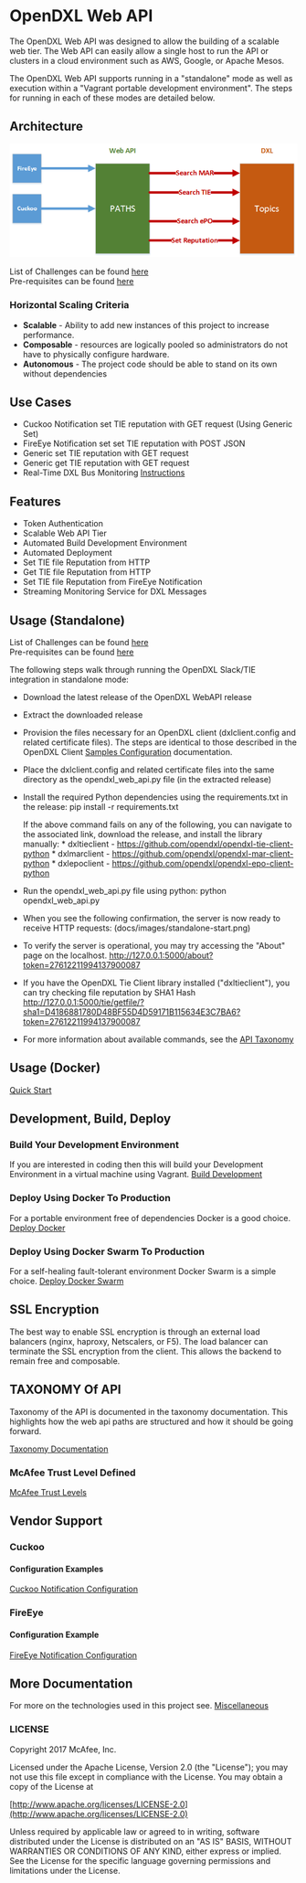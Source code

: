 # OpenDXL Web API

The OpenDXL Web API was designed to allow the building of a scalable web tier.  The Web API can easily allow a single host to run the API or clusters in a cloud environment such as AWS, Google, or Apache Mesos.  

The OpenDXL Web API supports running in a "standalone" mode as well as execution within a "Vagrant portable development environment". The steps for running in each of these modes are detailed below.

## Architecture
![Web API](docs/images/webapi.png)

List of Challenges can be found [here](docs/challenges.md)<br>
Pre-requisites can be found [here](docs/Prerequisites.md)

### Horizontal Scaling Criteria
* **Scalable** - Ability to add new instances of this project to increase performance.
* **Composable** - resources are logically pooled so administrators do not have to physically configure hardware.
* **Autonomous** - The project code should be able to stand on its own without dependencies

## Use Cases
* Cuckoo Notification set TIE reputation with GET request (Using Generic Set)
* FireEye Notification set set TIE reputation with POST JSON
* Generic set TIE reputation with GET request
* Generic get TIE reputation with GET request
* Real-Time DXL Bus Monitoring [Instructions](docs/dxlmonitoring.md)

## Features
* Token Authentication
* Scalable Web API Tier
* Automated Build Development Environment
* Automated Deployment
* Set TIE file Reputation from HTTP
* Get TIE file Reputation from HTTP
* Set TIE file Reputation from FireEye Notification
* Streaming Monitoring Service for DXL Messages

## Usage (Standalone)

List of Challenges can be found [here](docs/challenges.md)<br>
Pre-requisites can be found [here](docs/Prerequisites.md)

The following steps walk through running the OpenDXL Slack/TIE integration in standalone mode:

* Download the latest release of the OpenDXL WebAPI release
* Extract the downloaded release
* Provision the files necessary for an OpenDXL client (dxlclient.config and related certificate files).
    The steps are identical to those described in the OpenDXL Client [Samples Configuration](https://opendxl.github.io/opendxl-client-python/pydoc/sampleconfig.html) documentation.
* Place the dxlclient.config and related certificate files into the same directory as the opendxl_web_api.py file (in the extracted release)
* Install the required Python dependencies using the requirements.txt in the release:
    pip install -r requirements.txt
        
    If the above command fails on any of the following, you can navigate to the associated link, download the release, and install the library manually:
        * dxltieclient - https://github.com/opendxl/opendxl-tie-client-python
        * dxlmarclient - https://github.com/opendxl/opendxl-mar-client-python
        * dxlepoclient - https://github.com/opendxl/opendxl-epo-client-python

* Run the opendxl_web_api.py file using python:
    python opendxl_web_api.py
* When you see the following confirmation, the server is now ready to receive HTTP requests: (docs/images/standalone-start.png)  

* To verify the server is operational, you may try accessing the "About" page on the localhost.
    http://127.0.0.1:5000/about?token=27612211994137900087

* If you have the OpenDXL Tie Client library installed ("dxltieclient"), you can try checking file reputation by SHA1 Hash
    http://127.0.0.1:5000/tie/getfile/?sha1=D4186881780D48BF55D4D59171B115634E3C7BA6?token=27612211994137900087

* For more information about available commands, see the [API Taxonomy](docs/taxonomy.md)

## Usage (Docker)
[Quick Start](docs/quickstart.md)

## Development, Build, Deploy 

### Build Your Development Environment
If you are interested in coding then this will build your Development Environment in a virtual machine using Vagrant.
[Build Development](docs/dev.md)

### Deploy Using Docker To Production
For a portable environment free of dependencies Docker is a good choice.
[Deploy Docker](docs/dockerdeploy.md)

### Deploy Using Docker Swarm To Production
For a self-healing fault-tolerant environment Docker Swarm is a simple choice.
[Deploy Docker Swarm](docs/dockerswarm.md)


## SSL Encryption
The best way to enable SSL encryption is through an external load balancers (nginx, haproxy, Netscalers, or F5).  The load balancer can terminate the SSL encryption from the client.  This allows the backend to remain free and composable.

## TAXONOMY Of API

Taxonomy of the API is documented in the taxonomy documentation.  This highlights how the web api paths are structured and how it should be going forward.

[Taxonomy Documentation](docs/taxonomy.md)

### McAfee Trust Level Defined
[McAfee Trust Levels](docs/trustlevels.md)

## Vendor Support
### Cuckoo

#### Configuration Examples
[Cuckoo Notification Configuration](docs/cuckoo.md)

### FireEye

#### Configuration Example
[FireEye Notification Configuration](docs/fireeye.md)


## More Documentation
For more on the technologies used in this project see.
[Miscellaneous](docs/misc.md)

### LICENSE
Copyright 2017 McAfee, Inc.

Licensed under the Apache License, Version 2.0 (the "License"); you may not use this file except in compliance with the License. You may obtain a copy of the License at

[http://www.apache.org/licenses/LICENSE-2.0](http://www.apache.org/licenses/LICENSE-2.0)

Unless required by applicable law or agreed to in writing, software distributed under the License is distributed on an "AS IS" BASIS, WITHOUT WARRANTIES OR CONDITIONS OF ANY KIND, either express or implied. See the License for the specific language governing permissions and limitations under the License.
